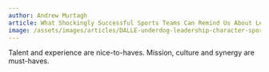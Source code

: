 ```yaml
---
author: Andrew Murtagh
article: What Shockingly Successful Sports Teams Can Remind Us About Leadership
image: /assets/images/articles/DALLE-underdog-leadership-character-sport-watercolor.png
---
```

Talent and experience are nice-to-haves. Mission, culture and synergy are must-haves.
  